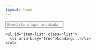 ```yaml
---
layout: home
---
```

 
 
<main>
  <section>
    <input type="search" id="search-box" name="search" placeholder="Search for a topic or calculation" />

    <ul id="item-list" class="list">
      <li aria-busy="true">Loading...</li>
    </ul>
  </section>
</main>